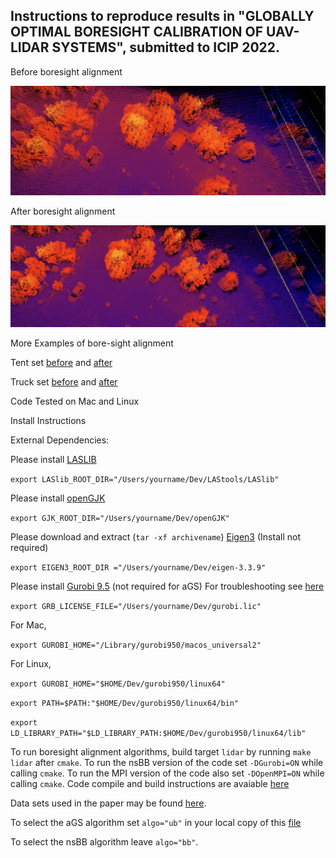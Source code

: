 Instructions to reproduce results in "GLOBALLY OPTIMAL BORESIGHT CALIBRATION OF UAV-LIDAR SYSTEMS", submitted to ICIP 2022.
-------
Before boresight alignment

<img src="https://raw.githubusercontent.com/coin-or/Gravity/Align/data_sets/LiDAR/Cars_before.png" style="max-width:100%;"/>

After boresight alignment

<img src="https://raw.githubusercontent.com/coin-or/Gravity/Align/data_sets/LiDAR/Cars_after.png" style="max-width:100%;"/>


More Examples of bore-sight alignment

Tent set [before](https://raw.githubusercontent.com/coin-or/Gravity/Align/data_sets/LiDAR/Tent_before.png) and [after](https://raw.githubusercontent.com/coin-or/Gravity/Align/data_sets/LiDAR/Tent_after.png)

Truck set [before](https://raw.githubusercontent.com/coin-or/Gravity/Align/data_sets/LiDAR/Truck_before.png) and [after](https://raw.githubusercontent.com/coin-or/Gravity/Align/data_sets/LiDAR/Truck_after.png)

Code Tested on Mac and Linux

Install Instructions

External Dependencies:

Please install [LASLIB](https://github.com/LAStools/LAStools)

`export LASlib_ROOT_DIR="/Users/yourname/Dev/LAStools/LASlib"`

Please install [openGJK](https://github.com/MattiaMontanari/openGJK)

`export GJK_ROOT_DIR="/Users/yourname/Dev/openGJK"`

Please download and extract (`tar -xf archivename`) [Eigen3](https://gitlab.com/libeigen/eigen/-/releases/3.3.9) (Install not required)

`export EIGEN3_ROOT_DIR ="/Users/yourname/Dev/eigen-3.3.9"`

Please install [Gurobi 9.5](https://www.gurobi.com/) (not required for aGS) For troubleshooting see [here](https://support.gurobi.com/hc/en-us/articles/360039093112-How-do-I-resolve-undefined-reference-errors-while-linking-Gurobi-in-C-)

`export GRB_LICENSE_FILE="/Users/yourname/Dev/gurobi.lic"`

For Mac,

`export GUROBI_HOME="/Library/gurobi950/macos_universal2"`

For Linux,

`export GUROBI_HOME="$HOME/Dev/gurobi950/linux64"`

`export PATH=$PATH:"$HOME/Dev/gurobi950/linux64/bin"`   

`export LD_LIBRARY_PATH="$LD_LIBRARY_PATH:$HOME/Dev/gurobi950/linux64/lib"`


To run boresight alignment algorithms, build target `lidar` by running `make lidar` after `cmake`. To run the nsBB version of the code set `-DGurobi=ON` while calling `cmake`. To run the MPI version of the code also set `-DOpenMPI=ON` while calling `cmake`. Code compile and build instructions are avaiable [here](https://github.com/coin-or/Gravity/blob/Align/README.md)

Data sets used in the paper may be found [here](https://github.com/coin-or/Gravity/tree/Align/data_sets/LiDAR).

To select the aGS algorithm set `algo="ub"` in your local copy of this [file](https://github.com/coin-or/Gravity/blob/Align/examples/MachineLearning/Supervised/LiDAR/LiDAR_main.cpp#L82/)

To select the nsBB algorithm leave `algo="bb"`.

